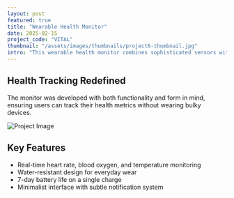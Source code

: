 ```yaml
---
layout: post
featured: true
title: "Wearable Health Monitor"
date: 2025-02-15
project_code: "VITAL"
thumbnail: "/assets/images/thumbnails/project6-thumbnail.jpg"
intro: "This wearable health monitor combines sophisticated sensors with a comfortable, minimalist design. The sleek exterior houses advanced technology that tracks vital signs without compromising on aesthetics or wearability."
---
```


## Health Tracking Redefined

The monitor was developed with both functionality and form in mind, ensuring users can track their health metrics without wearing bulky devices.

![Project Image](https://source.unsplash.com/random/800x600/?wearable)

## Key Features

- Real-time heart rate, blood oxygen, and temperature monitoring
- Water-resistant design for everyday wear
- 7-day battery life on a single charge
- Minimalist interface with subtle notification system
